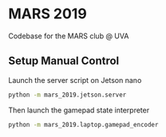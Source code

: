 # MARS 2019

Codebase for the MARS club @ UVA

## Setup Manual Control

Launch the server script on Jetson nano

```bash
python -m mars_2019.jetson.server
```

Then launch the gamepad state interpreter

```bash
python -m mars_2019.laptop.gamepad_encoder
```